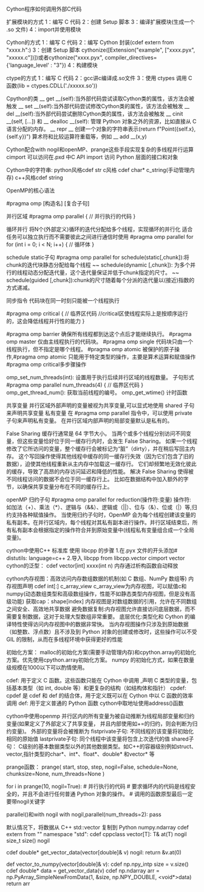 Cython程序如何调用外部C代码

扩展模块的方式
1：编写 C 代码
2：创建 Setup 脚本
3：编译扩展模块(生成一个 .so 文件)
4：import并使用模块

Cython的方式
1：编写 C 代码
2：编写 Cython 封装(cdef extern from "xxxx.h":)
3：创建 Setup 脚本 cythonize([Extension("example", ["xxxx.pyx", "xxxxx.c"])])或者cythonize("xxxx.pyx", compiler_directives={'language_level' : "3"})
4：构建模块

ctype的方式
1：编写 C 代码
2：gcc讲c编译成.so文件
3：使用 ctypes 调用 C 函数(lib = ctypes.CDLL('./xxxxx.so'))

Cpython的类
__ get __(self):当外部代码尝试读取Cython类的属性，该方法会被触发
__ set __(self):当外部代码尝试修改Cython类的属性，该方法会被触发
__ del __(self):当外部代码尝试删除Cython类的属性，该方法会被触发
__ cinit __(self, [...]) 和 __ dealloc __(self): 管理 Python 对象之外的资源，比如直接从 C 语言分配的内存。
__ repr __ 创建一个对象的字符串表示(return f"Point({self.x}, {self.y})")
算术符和比较运算符重载等，例如 __ add __(x,y)

Cython配合with nogil和openMP、prange这些手段实现复杂的多线程并行运算
cimport 可以访问在.pxd 中C API
import 访问 Python 层面的接口和对象

Cython中的字符串: python风格cdef str c风格 cdef char* c_string(手动管理内存) c++风格cdef string


OpenMP的核心语法

#pragma omp [构造名] [复合子句]

并行区域
#pragma omp parallel
{
    // 并行执行的代码
}



循环并行
将N个(外部定义)循环的迭代分配给多个线程，实现循环的并行化
适合任务可以独立执行而不需要彼此之间进行通信时使用
#pragma omp parallel for
for (int i = 0; i < N; i++) {
    // 循环体
}

schedule static子句
#pragma omp parallel for schedule(static[,chunk]):将chunk的迭代块静态分配给每个线程
~~ schedule(dynamic [,chunk]): 为多个并行的线程动态分配迭代量，这个迭代量保证并低于chunk指定的尺寸。
~~ schedule(guided [,chunk]):chunk的尺寸随着每个分派的迭代量以(接近)指数的方式递减。


同步指令
代码块在同一时刻只能被一个线程执行

#pragma omp critical
{
    // 临界区代码
    //critical区使线程实际上是按顺序运行的，这会降低线程并行性的能力
}


#pragma omp barrier
确保所有线程都到达这个点后才能继续执行。
#pragma omp master
仅由主线程执行的代码块。
#pragma omp single
代码块只由一个线程执行，但不指定是哪个线程。
#pragma omp atomic
被保护的原子操作,#pragma omp atomic 只能用于特定类型的操作，主要是算术运算和赋值操作#pragma omp critical多步骤操作



omp_set_num_threads(int):
设置用于执行后续并行区域的线程数量。
子句形式
#pragma omp parallel num_threads(4)
{
     // 临界区代码
}
omp_get_thread_num():
获取当前线程的编号。
omp_get_wtime()
计时函数

共享变量
并行区域外部声明的变量被视为共享变量,可以显式地使用 shared 子句来声明共享变量
私有变量
在 #pragma omp parallel 指令中，可以使用 private 子句来声明私有变量。 在并行区域内部声明的局部变量默认是私有的。

False Sharing
缓存行通常是 64 字节大小。
当两个或多个线程分别访问不同变量，但这些变量恰好位于同一缓存行内时，会发生 False Sharing。
如果一个线程修改了它所访问的变量，整个缓存行会被标记为“脏”（dirty），并在稍后写回主内存。
这个写回操作使得其他线程中缓存的同一缓存行失效（因为它们包含了旧的数据），迫使其他线程重新从主内存中加载这一缓存行。
它们却频繁地无效化彼此的缓存，导致了高昂的内存访问延迟和降低的性能。
解决 False Sharing
使得被不同线程访问的数据不会位于同一缓存行上。
比如在数据结构中加入额外的字节，以确保共享变量分布在不同的缓存行上。

openMP 归约子句
#pragma omp parallel for reduction(操作符:变量)
操作符: 如加法（+）、乘法（*）、逻辑与（&&）、逻辑或（||）、位与（&）、位或（|）等,归约支持各种赋值操作。
当使用归约子句时，OpenMP 会为每个线程创建该变量的私有副本。在并行区域内，每个线程对其私有副本进行操作。并行区域结束后，所有私有副本会根据指定的操作符合并到原始变量中(线程私有变量组合成一个全局变量)。

cython中使用C++ 标准库
使用 libcpp 的步骤
1.在.pyx 文件的开头添加# distutils: language=c++
2.导入 libcpp from libcpp.vector cimport vector
cython的泛型：
cdef vector[int] xxxx(int n)
内存通过析构函数自动释放

cython内存视图：高效访问内存数组数据的机制(如 C 数组、NumPy 数组等)
内存视图声明
cdef int[:] c_array_view c_array_view为内存视图，可以赋值c和numpy(动态数组类型和高级数组操作，性能不如静态类型内存视图，但是没有高级功能)
获取cap：shape[index]
内存视图是对数组数据的引用，允许在不同数组之间安全、高效地共享数据 
避免数据复制:内存视图允许直接访问底层数据，而不需要复制数据，这对于处理大型数组非常重要。
底层优化:类型化和 Cython 的编译特性使得访问内存视图中的数据非常快。
当内存视图操作只涉及到原始数据（如整数、浮点数）且不涉及到 Python 对象的创建或修改时，这些操作可以不受 GIL 的限制，从而在多线程环境中获得更好的性能


初始化方案：
malloc的初始化方案(需要手动管理内存)和cpython.array的初始化方案。优先使用cpython.array初始化方案。
numpy 的初始化方式，如果在数量级规模在1000以下可以酌情使用。


cdef: 用于定义 C 函数。这些函数只能在 Cython 中调用 ,声明 C 类型的变量，包括基本类型（如 int, double 等）和更复杂的结构（如结构体和指针）
cpdef: cpdef 是 cdef 和 def 的结合体，用于定义既可以在 Cython 中以 C 函数的效率调用
def: 用于定义普通的 Python 函数
cython中取地址使用address()函数


cython中使用openmp
并行区内的所有变量为被自动推断为线程局部变量和归约变量(如果定义了外部定义了共享变量， 并且内部使用如+=的归约，则会判断为归约变量)。
外部的变量将会被推断为
fistprivate子句: 不同线程的该变量将初始化相同的原始值
lastprivate子句: 同个线程中该变量将包含上次迭代的值
shared子句： C级别的基本数据类型以外的其他数据类型。如C++的容器级别例如struct、vector,指针类型的char*、int*、float*、double* 和vector* 等

prange函数：
prange(
    start,
    stop, 
    step, 
    nogil=False, 
    schedule=None, 
    chunksize=None,
    num_threads=None
)

for i in prange(10, nogil=True):
    # 并行执行的代码
    # 要求循环内的代码是线程安全的，并且不会进行任何普通 Python 对象的操作。
    # 调用的函数原型最后一定要带nogil关键字


parallel()和with nogil
with nogil,parallel(num_threads=2):
   pass


默认情况下，将数据从 C++ std::vector 复制到 Python numpy.ndarray
cdef extern from "<vector>" namespace "std":
    cdef cppclass vector[T]:
        T& at(T) nogil
        size_t size() nogil

cdef double* get_vector_data(vector[double]& v) nogil:
    return &v.at(0)

def vector_to_numpy(vector[double]& v):
    cdef np.npy_intp size = v.size()
    cdef double* data = get_vector_data(v)
    cdef np.ndarray arr = np.PyArray_SimpleNewFromData(1, &size, np.NPY_DOUBLE, <void*>data)
    return arr